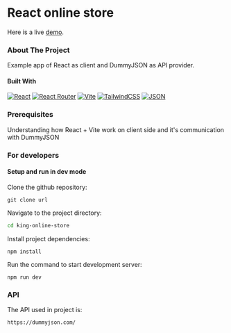# React online store 

Here is a live [demo](https://king-online-store.netlify.app/).

### About The Project

Example app of React as client and DummyJSON as API provider.

#### Built With

[![React](https://img.shields.io/badge/React-%2320232a.svg?logo=react&logoColor=%2361DAFB)](https://react.dev/)
[![React Router](https://img.shields.io/badge/React_Router-CA4245?logo=react-router&logoColor=white)](https://reactrouter.com/en/main)
[![Vite](https://img.shields.io/badge/Vite-646CFF?logo=vite&logoColor=fff)](https://vite.dev/)
[![TailwindCSS](https://img.shields.io/badge/Tailwind%20CSS-%2338B2AC.svg?logo=tailwind-css&logoColor=white)](https://tailwindcss.com/)
[![JSON](https://img.shields.io/badge/JSON-000?logo=json&logoColor=fff)](https://www.json.org/json-en.html)

### Prerequisites

Understanding how React + Vite work on client side and it's communication with DummyJSON

### For developers

#### Setup and run in dev mode

Clone the github repository:

```
git clone url
```

Navigate to the project directory:

```sh
cd king-online-store
```

Install project dependencies:

```
npm install
```

Run the command to start development server:

```
npm run dev
```

### API

The API used in project is:

```
https://dummyjson.com/
```
